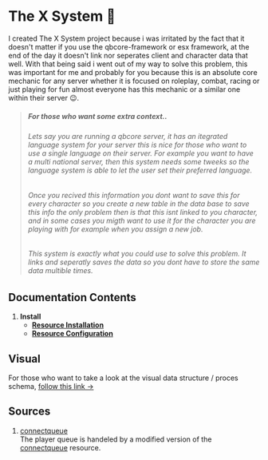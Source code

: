 # The X System 🧠
I created The X System project because i was irritated by the fact that it doesn't matter if you use the qbcore-framework or esx framework, at the end of the day it doesn't link nor seperates client and character data that well. With that being said i went out of my way to solve this problem, this was important for me and probably for you because this is an absolute core mechanic for any server whether it is focused on roleplay, combat, racing or just playing for fun almost everyone has this mechanic or a similar one within their server 😉.

> ##### *For those who want some extra context..*
> ###### Lets say you are running a qbcore server, it has an itegrated language system for your server this is nice for those who want to use a single language on their server. For example you want to have a multi national server, then this system needs some tweeks so the language system is able to let the user set their preferred language.
>
> ###### Once you recived this information you dont want to save this for every character so you create a new table in the data base to save this info the only problem then is that this isnt linked to you character, and in some cases you migth want to use it for the character you are playing with for example when you assign a new job.
>
> ###### This system is exactly what you could use to solve this problem. It links and seperatly saves the data so you dont have to store the same data multible times.

## Documentation Contents
1. **Install**
   - [**Resource Installation**](https://github.com/5m1Ly/Tool-Box/blob/master/docs/install/install.md)
   - [**Resource Configuration**](https://github.com/5m1Ly/Tool-Box/blob/master/docs/install/configure.md)

## Visual
For those who want to take a look at the visual data structure / proces schema, [follow this link ->](https://my.visme.co/view/epyeem3x-the-x-system-2)

## Sources
1. [connectqueue](https://github.com/Nick78111/ConnectQueue)<br>
  The player queue is handeled by a modified version of the [connectqueue](https://github.com/Nick78111/ConnectQueue) resource.